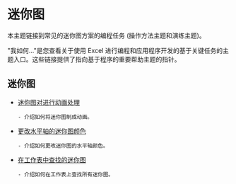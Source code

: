 
# 迷你图

本主题链接到常见的迷你图方案的编程任务 (操作方法主题和演练主题)。

"我如何..."是您查看关于使用 Excel 进行编程和应用程序开发的基于关键任务的主题入口。这些链接提供了指向基于程序的重要帮助主题的指针。

## 迷你图


- [迷你图对进行动画处理](9a0062c5-4d7a-4236-82c2-7c51fba6f3c9.md)
    
      - 介绍如何将迷你图制成动画。
    
- [更改水平轴的迷你图颜色](46e1bf49-9971-4597-8c03-63b7a6d7c6a1.md)
    
      - 介绍如何更改迷你图的水平轴颜色。
    
- [在工作表中查找的迷你图](39739eaf-638d-41b1-80f2-c4513fc42317.md)
    
      - 介绍如何在工作表上查找所有迷你图。
    
